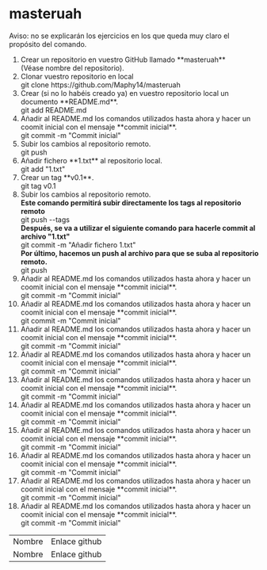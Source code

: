 # masteruah
<p>Aviso: no se explicarán los ejercicios en los que queda muy claro el propósito del comando.</p>
<ol>
    <li>
        Crear un repositorio en vuestro GitHub llamado **masteruah**
    </li>   
        (Véase nombre del repositorio).
    <li>
        Clonar vuestro repositorio en local
    </li>
        git clone https://github.com/Maphy14/masteruah
    <li>
        Crear (si no lo habéis creado ya) en vuestro repositorio local un documento **README.md**.
    </li>
        git add README.md
    <li>
        Añadir al README.md los comandos utilizados hasta ahora y hacer un coomit inicial con el mensaje **commit inicial**.
    </li>
        git commit -m "Commit inicial"
    <li>
        Subir los cambios al repositorio remoto.
    </li>
        git push
    <li>
        Añadir fichero **1.txt** al repositorio local.
    </li>
        git add "1.txt"
    <li>
        Crear un tag **v0.1**.
    </li>
        git tag v0.1
    <li>
        Subir los cambios al repositorio remoto.
    </li>
        <b>Este comando permitirá subir directamente los tags al repositorio remoto</b><br/>
        git push --tags<br/>
        <b>Después, se va a utilizar el siguiente comando para hacerle commit al archivo "1.txt"</b><br/>
        git commit -m "Añadir fichero 1.txt"<br/>
    <b>Por último, hacemos un push al archivo para que se suba al repositorio remoto.</b><br/>
        git push
    <li>
        Añadir al README.md los comandos utilizados hasta ahora y hacer un coomit inicial con el mensaje **commit inicial**.
    </li>
        git commit -m "Commit inicial"
    <li>
        Añadir al README.md los comandos utilizados hasta ahora y hacer un coomit inicial con el mensaje **commit inicial**.
    </li>
        git commit -m "Commit inicial"
    <li>
        Añadir al README.md los comandos utilizados hasta ahora y hacer un coomit inicial con el mensaje **commit inicial**.
    </li>
        git commit -m "Commit inicial"
    <li>
        Añadir al README.md los comandos utilizados hasta ahora y hacer un coomit inicial con el mensaje **commit inicial**.
    </li>
        git commit -m "Commit inicial"
    <li>
        Añadir al README.md los comandos utilizados hasta ahora y hacer un coomit inicial con el mensaje **commit inicial**.
    </li>
        git commit -m "Commit inicial"
    <li>
        Añadir al README.md los comandos utilizados hasta ahora y hacer un coomit inicial con el mensaje **commit inicial**.
    </li>
        git commit -m "Commit inicial"
    <li>
        Añadir al README.md los comandos utilizados hasta ahora y hacer un coomit inicial con el mensaje **commit inicial**.
    </li>
        git commit -m "Commit inicial"
    <li>
        Añadir al README.md los comandos utilizados hasta ahora y hacer un coomit inicial con el mensaje **commit inicial**.
    </li>
        git commit -m "Commit inicial"
    <li>
        Añadir al README.md los comandos utilizados hasta ahora y hacer un coomit inicial con el mensaje **commit inicial**.
    </li>
        git commit -m "Commit inicial"
    <li>
        Añadir al README.md los comandos utilizados hasta ahora y hacer un coomit inicial con el mensaje **commit inicial**.
    </li>
        git commit -m "Commit inicial"
    

    
    
    
</ol>

<table>
    <tr>
        <td>
        Nombre
        </td>
        <td>
        Enlace github
        </td>
    </tr>
    <tr>
        <td>
        Nombre
        </td>
        <td>
        Enlace github
        </td>
    </tr>
</table>
